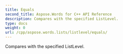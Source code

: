 ```yaml
---
title: Equals
second_title: Aspose.Words for C++ API Reference
description: Compares with the specified ListLevel. 
type: docs
weight: 0
url: /cpp/aspose.words.lists/listlevel/equals/
---
```


Compares with the specified ListLevel. 

